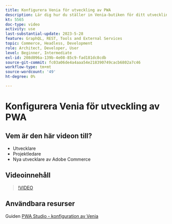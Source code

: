 ```yaml
---
title: Konfigurera Venia för utveckling av PWA
description: Lär dig hur du ställer in Venia-butiken för ditt utvecklingsprojekt i PWA.
kt: 5565
doc-type: video
activity: use
last-substantial-update: 2023-5-28
feature: GraphQL, REST, Tools and External Services
topic: Commerce, Headless, Development
role: Architect, Developer, User
level: Beginner, Intermediate
exl-id: 208d096a-139b-4e08-85c9-fad181dc8cdb
source-git-commit: fc03a06de4a4aaa54e218390749cacb6802a7c46
workflow-type: tm+mt
source-wordcount: '49'
ht-degree: 0%

---
```


# Konfigurera Venia för utveckling av PWA

## Vem är den här videon till?

- Utvecklare
- Projektledare
- Nya utvecklare av Adobe Commerce

## Videoinnehåll

>[!VIDEO](https://video.tv.adobe.com/v/3430965?quality=12&learn=on&captions=swe)

## Användbara resurser

Guiden [PWA Studio - konfiguration av Venia](https://developer.adobe.com/commerce/pwa-studio/tutorials/setup-storefront/)
